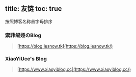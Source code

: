title: 友链
toc: true
---

<article class="message message-immersive is-primary">
<div class="message-body">
<i class="fas fa-globe-americas mr-2"></i>按照博客名称首字母排序
</div>
</article>

### 索菲缇娅のBlog

> [https://blog.lesnow.tk](https://blog.lesnow.tk/)

### XiaoYiUce's Blog 

> [https://www.xiaoyiblog.cc](https://www.xiaoyiblog.cc/)
